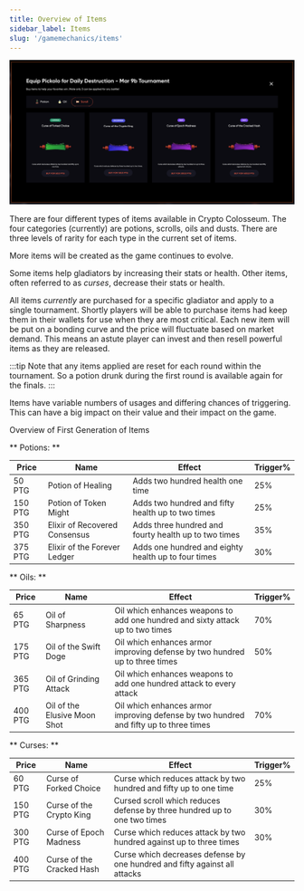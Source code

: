 ```yaml
---
title: Overview of Items
sidebar_label: Items
slug: '/gamemechanics/items'
---
```


![image](buyItems.png)

There are four different types of items available in Crypto Colosseum.
The four categories (currently) are potions, scrolls, oils and dusts.  There are three levels of rarity for each type in the current set of items.

More items will be created as the game continues to evolve.

Some items help gladiators by increasing their stats or health.  Other items, often referred to as _curses_, decrease their stats or health.

All items _currently_ are purchased for a specific gladiator and apply to a single tournament.  Shortly players will be able to purchase items had keep them in their wallets for use when they are most critical.  Each new item will be put on a bonding curve and the price will fluctuate based on market demand.  This means an astute player can invest and then resell powerful items as they are released.

:::tip
Note that any items applied are reset for each round within the tournament.  So a potion drunk during the first round is available again for the finals.
:::

Items have variable numbers of usages and differing chances of triggering.  This can have a big impact on their value and their impact on the game.

Overview of First Generation of Items

** Potions: **

| Price  	| Name  	| Effect   	| Trigger%  	|
|---	|---	|---	|---	|
| 50 PTG  	| Potion of Healing  	| Adds two hundred health one time  	| 25%  	|
| 150 PTG  	| Potion of Token Might  	| Adds two hundred and fifty health up to two times  	| 25%  	|
| 350 PTG  	| Elixir of Recovered Consensus  	| Adds three hundred and fourty health up to two times  	| 35%  	|
| 375 PTG  	| Elixir of the Forever Ledger  	| Adds one hundred and eighty health up to four times  	| 30%  	|

** Oils: **

| Price  	| Name  	| Effect   	| Trigger%  	|
|---	|---	|---	|---	|
| 65 PTG  	| Oil of Sharpness  	| Oil which enhances weapons to add one hundred and sixty attack up to two times  	| 70%  	|
| 175 PTG  	| Oil of the Swift Doge  	| Oil which enhances armor improving defense by two hundred up to three times  	| 50%  	|
| 365 PTG  	| Oil of Grinding Attack  	| Oil which enhances weapons to add one hundred attack to every attack  	|   	|
| 400 PTG  	| Oil of the Elusive Moon Shot  	| Oil which enhances armor improving defense by two hundred and fifty up to three times  	| 70%  	|

** Curses: **

| Price  	| Name  	| Effect   	| Trigger%  	|
|---	|---	|---	|---	|
| 60 PTG  	| Curse of Forked Choice  	| Curse which reduces attack by two hundred and fifty up to one time  	| 25%  	|
| 150 PTG  	| Curse of the Crypto King  	| Cursed scroll which reduces defense by three hundred up to one two times  	| 30%  	|
| 300 PTG  	| Curse of Epoch Madness  	| Curse which reduces attack by two hundred against up to three times  	| 30% 	|
| 400 PTG  	| Curse of the Cracked Hash  	| Curse which decreases defense by one hundred and fifty against all attacks  	|   	|
